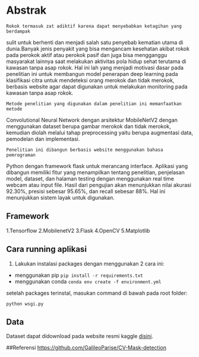 # Abstrak
	Rokok termasuk zat adiktif karena dapat menyebabkan ketagihan yang berdampak 
sulit untuk berhenti dan menjadi salah satu penyebab kematian utama di dunia.Banyak 
jenis penyakit yang bisa mengancam kesehatan akibat rokok pada perokok aktif atau 
perokok pasif dan juga bisa mengganggu masyarakat lainnya saat melakukan aktivitas 
pola hidup sehat terutama di kawasan tanpa asap rokok. Hal ini lah yang menjadi 
motivasi dasar pada penelitian ini untuk membangun model penerapan deep learning
pada klasifikasi citra untuk mendeteksi orang merokok dan tidak merokok, berbasis
website agar dapat digunakan untuk melakukan monitoring pada kawasan tanpa asap rokok. 
	
	Metode penelitian yang digunakan dalam penelitian ini memanfaatkan metode 
Convolutional Neural Network dengan arsitektur MobileNetV2 dengan menggunakan dataset 
berupa gambar merokok dan tidak merokok, kemudian diolah melalui tahap preprocessing 
yaitu berupa augmentasi data, pemodelan dan implementasi.
 
	Penelitian ini dibangun berbasis website menggunakan bahasa pemrograman 
Python dengan framework flask untuk merancang interface. Aplikasi yang dibangun 
memiliki fitur yang menampilkan tentang penelitian, penjelasan model, dataset,
dan halaman testing dengan menggunakan real time webcam atau input file. Hasil 
dari pengujian akan menunjukkan nilai akurasi 92.30%, presisi sebesar 95.65%, 
dan recall sebesar 88%. Hal ini menunjukkan sistem layak untuk digunakan.

## Framework
1.Tensorflow
2.MobilenetV2
3.Flask
4.OpenCV
5.Matplotlib

## Cara running aplikasi
1. Lakukan instalasi packages dengan menggunakan 2 cara ini:
- menggunakan pip
```pip install -r requirements.txt```
- menggunakan conda
```conda env create -f environment.yml```

setelah packages terinstal, masukan command di bawah pada root folder:

```
python wsgi.py
```

## Data
Dataset dapat didownload pada website resmi kaggle  <a href="https://www.kaggle.com/code/raj713335/cigarette-smoker-detection/data">disini</a>.

##Referensi
https://github.com/GalileoParise/CV-Mask-detection
